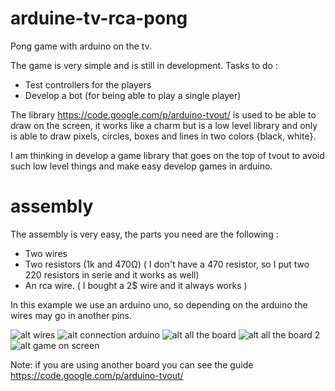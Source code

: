 arduine-tv-rca-pong
===================

Pong game with arduino on the tv.

The game is very simple and is still in development. Tasks to do :
  
  - Test controllers for the players
  - Develop a bot (for being able to play a single player)
  
The library https://code.google.com/p/arduino-tvout/ is used to be able to draw on the screen, it works like a charm but
is a low level library and only is able to draw pixels, circles, boxes and lines in two colors {black, white}.

I am thinking in develop a game library that goes on the top of tvout to avoid such low level things and make
easy develop games in arduino.

assembly
===================

The assembly is very easy, the parts you need are the following :
  
  - Two wires
  - Two resistors (1k and 470Ω) ( I don't have a 470 resistor, so I put two 220 resistors in serie and it works as well)
  - An rca wire. ( I bought a 2$ wire and it always works )
  
In this example we use an arduino uno, so depending on the arduino the wires may go in another pins.

![alt wires](https://raw.github.com/rrunix/arduine-tv-rca-pong/master/assembly/1.jpg)
![alt connection arduino](https://raw.github.com/rrunix/arduine-tv-rca-pong/master/assembly/2.jpg)
![alt all the board ](https://raw.github.com/rrunix/arduine-tv-rca-pong/master/assembly/3.jpg)
![alt all the board 2](https://raw.github.com/rrunix/arduine-tv-rca-pong/master/assembly/4.jpg)
![alt game on screen](https://raw.github.com/rrunix/arduine-tv-rca-pong/master/assembly/screen.jpg)

Note: if you are using another board you can see the guide https://code.google.com/p/arduino-tvout/
